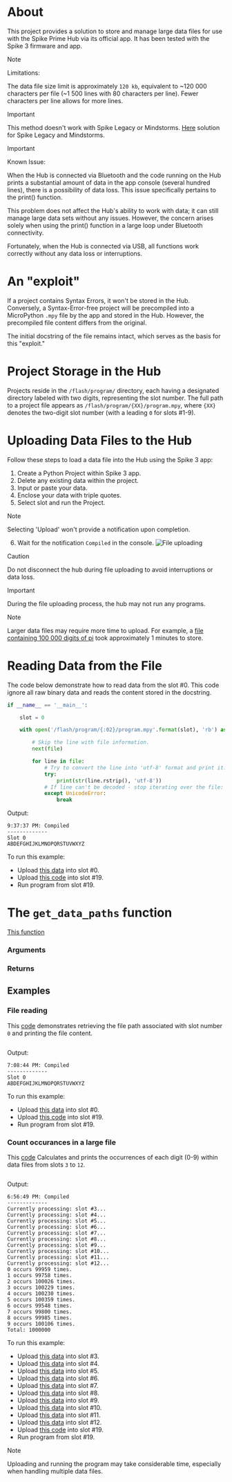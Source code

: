 # About
This project provides a solution to store and manage large data files 
for use with the Spike Prime Hub via its official app. 
It has been tested with the Spike 3 firmware and app.

> [!NOTE]
> Limitations:
> 
> The data file size limit is approximately `120 kb`, 
> equivalent to ~120 000 characters per file 
> (~1 500 lines with 80 characters per line). 
> Fewer characters per line allows for more lines.

> [!IMPORTANT]
> 
> This method doesn't work with Spike Legacy or Mindstorms.
> [Here](https://github.com/GizmoBricks/get_slots_paths) solution 
> for Spike Legacy and Mindstorms.

> [!IMPORTANT]
>
> Known Issue:
> 
> When the Hub is connected via Bluetooth and the code running 
> on the Hub prints a substantial amount of data in the app console 
> (several hundred lines), there is a possibility of data loss. 
> This issue specifically pertains to the print() function.
>
> This problem does not affect the Hub's ability to work with data; 
> it can still manage large data sets without any issues. 
> However, the concern arises solely when using the print() function 
> in a large loop under Bluetooth connectivity.
>
> Fortunately, when the Hub is connected via USB, 
> all functions work correctly without any data loss or interruptions.

# An "exploit"

If a project contains Syntax Errors, it won't be stored in the Hub. 
Conversely, a Syntax-Error-free project will be precompiled 
into a MicroPython `.mpy` file by the app and stored in the Hub. 
However, the precompiled file content differs from the original.

The initial docstring of the file remains intact, 
which serves as the basis for this "exploit."

# Project Storage in the Hub

Projects reside in the `/flash/program/` directory, 
each having a designated directory labeled with two digits, 
representing the slot number. The full path to a project file 
appears as `/flash/program/{XX}/program.mpy`, 
where `{XX}` denotes the two-digit slot number 
(with a leading `0` for slots #1-9).

# Uploading Data Files to the Hub

Follow these steps to load a data file into the Hub using the Spike 3 app:

1.	Create a Python Project within Spike 3 app.
2.	Delete any existing data within the project.
3.	Input or paste your data.
4.	Enclose your data with triple quotes.
5.	Select slot and run the Project.
> [!NOTE]
> Selecting 'Upload' won't provide a notification upon completion.	   
6.	Wait for the notification `Compiled` in the console.
    ![File uploading](https://github.com/GizmoBricks/storing_data_on_spike_3/assets/127412675/d30268ed-2938-49f4-8581-97d002cc8a06)

> [!CAUTION]
> Do not disconnect the hub during file uploading to avoid interruptions 
> or data loss.

> [!IMPORTANT]
> During the file uploading process, the hub may not run any programs.

> [!NOTE]
> Larger data files may require more time to upload.
> For example, a [file containing 100 000 digits of pi](/examples/slot_3) 
> took approximately 1 minutes to store.

# Reading Data from the File

The code below demonstrate how to read data from the slot #0.
This code ignore all raw binary data and reads the content stored in the docstring.
```python
if __name__ == '__main__':

    slot = 0

    with open('/flash/program/{:02}/program.mpy'.format(slot), 'rb') as file:

        # Skip the line with file information.
        next(file)

        for line in file:
            # Try to convert the line into 'utf-8' format and print it.
            try:
                print(str(line.rstrip(), 'utf-8'))
            # If line can't be decoded - stop iterating over the file:
            except UnicodeError:
                break
```
Output:

```
9:37:37 PM: Compiled
-------------
Slot 0
ABDEFGHIJKLMNOPQRSTUVWXYZ
```

To run this example:
* Upload [this data](/examples/slot_0) into slot #0.
* Upload [this code](/examples/file_content_reading.py) into slot #19.
* Run program from slot #19.

# The `get_data_paths` function

[This function](/get_data_paths.py) 

### Arguments

  

### Returns
  


## Examples
### File reading
This [code](/examples/onother_way_to_read_file_content.py) demonstrates retrieving the file path associated with slot number `0` and printing the file content. 
``` python

```

Output:

```
7:08:44 PM: Compiled
-------------
Slot 0
ABDEFGHIJKLMNOPQRSTUVWXYZ
```

To run this example:
* Upload [this data](/examples/slot_0) into slot #0.
* Upload [this code](/examples/onother_way_to_read_file_content.py) into slot #19.
* Run program from slot #19.

### Count occurances in a large file
This [code](/examples/occurrences_counting.py) Calculates and prints the occurrences of each digit (0-9) within data files from slots `3` to `12`.

```python

```

Output:
```
6:56:49 PM: Compiled
-------------
Currently processing: slot #3...
Currently processing: slot #4...
Currently processing: slot #5...
Currently processing: slot #6...
Currently processing: slot #7...
Currently processing: slot #8...
Currently processing: slot #9...
Currently processing: slot #10...
Currently processing: slot #11...
Currently processing: slot #12...
0 occurs 99959 times.
1 occurs 99758 times.
2 occurs 100026 times.
3 occurs 100229 times.
4 occurs 100230 times.
5 occurs 100359 times.
6 occurs 99548 times.
7 occurs 99800 times.
8 occurs 99985 times.
9 occurs 100106 times.
Total: 1000000
```

To run this example:
* Upload [this data](/examples/slot_3) into slot #3.
* Upload [this data](/examples/slot_4) into slot #4.
* Upload [this data](/examples/slot_5) into slot #5.
* Upload [this data](/examples/slot_6) into slot #6.
* Upload [this data](/examples/slot_7) into slot #7.
* Upload [this data](/examples/slot_8) into slot #8.
* Upload [this data](/examples/slot_9) into slot #9.
* Upload [this data](/examples/slot_10) into slot #10.
* Upload [this data](/examples/slot_11) into slot #11.
* Upload [this data](/examples/slot_12) into slot #12.
* Upload [this code](/examples/occurrences_counting.py) into slot #19.
* Run program from slot #19.
  
> [!NOTE]
> Uploading and running the program may take considerable time, especially when handling multiple data files.
